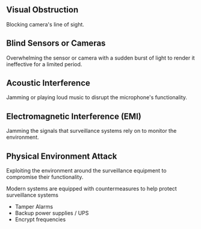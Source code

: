 ## Visual Obstruction
Blocking camera's line of sight.
## Blind Sensors or Cameras
Overwhelming the sensor or camera with a sudden burst of light to render it ineffective for a limited period.
## Acoustic Interference
Jamming or playing loud music to disrupt the microphone's functionality.
## Electromagnetic Interference (EMI)
Jamming the signals that surveillance systems rely on to monitor the environment.
## Physical Environment Attack
Exploiting the environment around the surveillance equipment to compromise their functionality.

Modern systems are equipped with countermeasures to help protect surveillance systems
- Tamper Alarms
- Backup power supplies / UPS
- Encrypt frequencies
